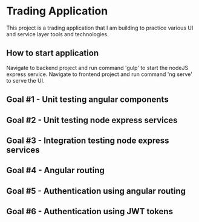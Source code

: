 # Trading Application

This project is a trading application that I am building to practice various UI and service layer tools and technologies.

## How to start application
Navigate to backend project and run command 'gulp' to start the nodeJS express service.
Navigate to frontend project and run command 'ng serve' to serve the UI.

## Goal #1 - Unit testing angular components
## Goal #2 - Unit testing node express services
## Goal #3 - Integration testing node express services
## Goal #4 - Angular routing
## Goal #5 - Authentication using angular routing
## Goal #6 - Authentication using JWT tokens
